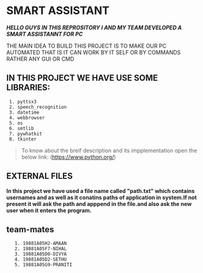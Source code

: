 # SMART ASSISTANT

***HELLO GUYS IN THIS REPROSITORY I AND MY TEAM DEVELOPED A SMART ASSISTANNT FOR PC***

THE MAIN IDEA TO BUILD THIS PROJECT IS TO MAKE OUR PC AUTOMATED THAT IS IT CAN WORK BY IT SELF OR BY COMMANDS RATHER ANY GUI OR CMD

## IN THIS PROJECT WE HAVE USE SOME LIBRARIES:
````
 1. pyttsx3
 2. speech_recognition
 3. datetime
 4. webbrowser
 5. os
 6. smtlib
 7. pywhatkit
 8. tkinter
 ````

> To know about the breif description and its impplementation open the below link:
(https://www.python.org/)

## EXTERNAL FILES

**In this project we have used a file name called "path.txt" which contains usernames and as well as it conatins paths of application in system.If not present it will ask the path and apppend in the file.and also ask the new user when it enters the program.**


## team-mates
````
   1. 19881A05H2-AMAAN
   2. 19881A05F7-NIHAL
   3. 19881A05D0-DIVYA
   4. 19881A05D2-SETHU
   5. 19881A05G9-PRANITI
  ````

